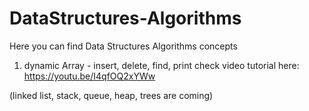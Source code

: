 # DataStructures-Algorithms
Here you can find Data Structures Algorithms concepts

1. dynamic Array - insert, delete, find, print
   check video tutorial here: https://youtu.be/I4qfOQ2xYWw


(linked list, stack, queue, heap, trees are coming)
